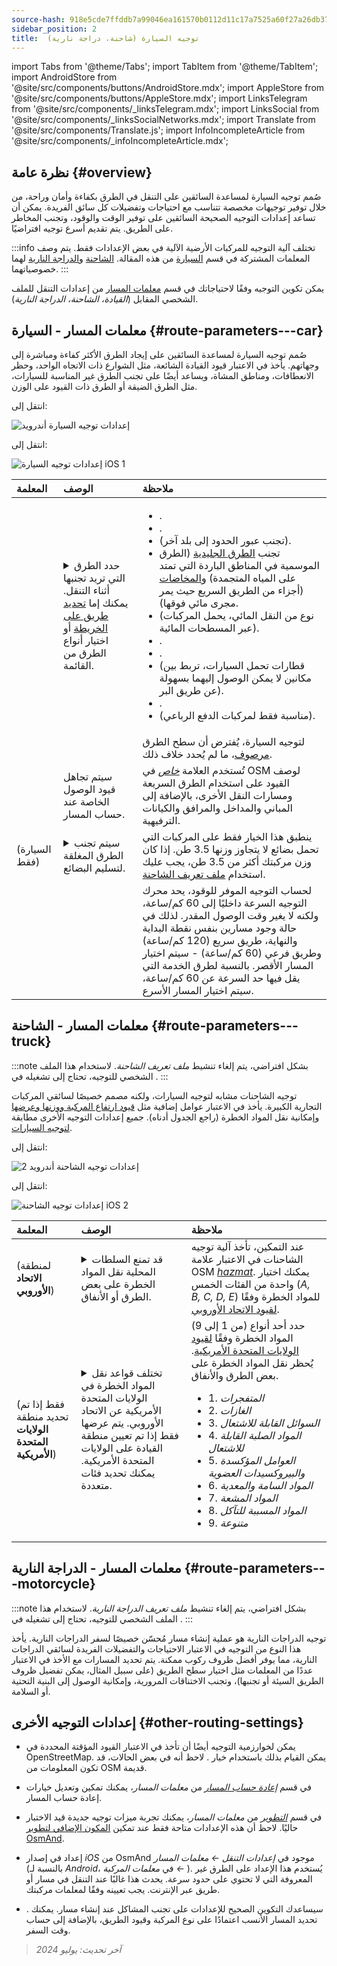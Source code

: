 ```yaml
---
source-hash: 918e5cde7ffddb7a99046ea161570b0112d11c17a7525a60f27a26db3726b779
sidebar_position: 2
title:  توجيه السيارة (شاحنة، دراجة نارية)
---
```

import Tabs from '@theme/Tabs';
import TabItem from '@theme/TabItem';
import AndroidStore from '@site/src/components/buttons/AndroidStore.mdx';
import AppleStore from '@site/src/components/buttons/AppleStore.mdx';
import LinksTelegram from '@site/src/components/_linksTelegram.mdx';
import LinksSocial from '@site/src/components/_linksSocialNetworks.mdx';
import Translate from '@site/src/components/Translate.js';
import InfoIncompleteArticle from '@site/src/components/_infoIncompleteArticle.mdx';



## نظرة عامة {#overview}

صُمم توجيه السيارة لمساعدة السائقين على التنقل في الطرق بكفاءة وأمان وراحة، من خلال توفير توجيهات مخصصة تتناسب مع احتياجات وتفضيلات كل سائق الفريدة. يمكن أن تساعد إعدادات التوجيه الصحيحة السائقين على توفير الوقت والوقود، وتجنب المخاطر على الطريق. يتم تقديم أسرع توجيه افتراضيًا.

:::info
تختلف آلية التوجيه للمركبات الأرضية الآلية في بعض الإعدادات فقط. يتم وصف المعلمات المشتركة في قسم [السيارة](#route-parameters---car) من هذه المقالة. [الشاحنة](#route-parameters---truck) و[الدراجة النارية](#route-parameters---motorcycle) لهما خصوصياتهما.
:::

يمكن تكوين التوجيه وفقًا لاحتياجاتك في قسم [معلمات المسار](../../navigation/guidance/navigation-settings.md#route-parameters) من إعدادات التنقل للملف الشخصي المقابل (*القيادة، الشاحنة، الدراجة النارية*).

## معلمات المسار - السيارة {#route-parameters---car}

صُمم توجيه السيارة لمساعدة السائقين على إيجاد الطرق الأكثر كفاءة ومباشرة إلى وجهاتهم. يأخذ في الاعتبار قيود القيادة الشائعة، مثل الشوارع ذات الاتجاه الواحد، وحظر الانعطافات، ومناطق المشاة، ويساعد أيضًا على تجنب الطرق غير المناسبة للسيارات، مثل الطرق الضيقة أو الطرق ذات القيود على الوزن.

<Tabs groupId="operating-systems" queryString="current-os">

<TabItem value="android" label="أندرويد">

انتقل إلى: *<Translate android="true" ids="shared_string_menu,shared_string_settings,application_profiles,routing_settings_2,route_parameters"/>*

![إعدادات توجيه السيارة أندرويد](@site/static/img/navigation/routing/routing_car_settings_andr_2.png)

</TabItem>

<TabItem value="ios" label="iOS">

انتقل إلى: *<Translate ios="true" ids="shared_string_menu,shared_string_settings,application_profiles,routing_settings_2,route_parameters"/>*

![إعدادات توجيه السيارة iOS 1](@site/static/img/navigation/routing/car_routing_ios.png)

</TabItem>

</Tabs>

| المعلمة | الوصف | ملاحظة |
|:------------|:---------------|:---------------|
| *<Translate android="true" ids="impassable_road"/>* | <details><summary> حدد الطرق التي تريد تجنبها أثناء التنقل. يمكنك إما [تحديد طريق على الخريطة](../../map/map-context-menu/#avoid-road) أو اختيار أنواع الطرق من القائمة. </summary>![تجنب الطرق أندرويد](@site/static/img/navigation/routing/car_avoid_roads_andr.png) </details> | <ul><li>[<Translate android="true" ids="routing_attr_avoid_toll_name"/>](https://wiki.openstreetmap.org/wiki/Key:toll).</li><li>[<Translate android="true" ids="routing_attr_avoid_unpaved_name"/>](https://wiki.openstreetmap.org/wiki/Key:surface).</li><li>[<Translate android="true" ids="routing_attr_avoid_borders_name"/>](https://wiki.openstreetmap.org/wiki/Tag:barrier%3Dborder_control) (تجنب عبور الحدود إلى بلد آخر).</li><li>تجنب [الطرق الجليدية](https://wiki.openstreetmap.org/wiki/Key:ice_road) (الطرق الموسمية في المناطق الباردة التي تمتد على المياه المتجمدة) و[المخاضات](https://wiki.openstreetmap.org/wiki/Tag:ford%3Dyes) (أجزاء من الطريق السريع حيث يمر مجرى مائي فوقها). </li><li>[<Translate android="true" ids="routing_attr_avoid_ferries_name"/>](https://wiki.openstreetmap.org/wiki/Ferries) (نوع من النقل المائي، يحمل المركبات عبر المسطحات المائية).</li><li>[<Translate android="true" ids="routing_attr_avoid_motorway_name"/>](https://wiki.openstreetmap.org/wiki/Tag:highway%3Dmotorway).</li><li>[<Translate android="true" ids="routing_attr_avoid_low_emission_zone_name"/>](https://wiki.openstreetmap.org/wiki/Tag:boundary%3Dlow_emission_zone).</li><li>[<Translate android="true" ids="routing_attr_avoid_shuttle_train_name"/>](https://wiki.openstreetmap.org/wiki/Proposed_features/shuttle_train) (قطارات تحمل السيارات، تربط بين مكانين لا يمكن الوصول إليهما بسهولة عن طريق البر).</li><li>[<Translate android="true" ids="routing_attr_avoid_tunnels_name"/>](https://wiki.openstreetmap.org/wiki/Key:tunnel).</li><li>[<Translate android="true" ids="routing_attr_avoid_4wd_only_name"/>](https://wiki.openstreetmap.org/wiki/Key:4wd_only) (مناسبة فقط لمركبات الدفع الرباعي).</li></ul>|
| *<Translate android="true" ids="prefer_in_routing_title"/>* | <Translate android="true" ids="routing_attr_driving_style_prefer_unpaved_description"/> | لتوجيه السيارة، يُفترض أن سطح الطرق [مرصوف](https://wiki.openstreetmap.org/wiki/Key:surface)، ما لم يُحدد خلاف ذلك. |
| *<Translate android="true" ids="routing_attr_allow_private_name"/>* | سيتم تجاهل قيود الوصول الخاصة عند حساب المسار. | تُستخدم العلامة *[خاص](https://wiki.openstreetmap.org/wiki/Key:access)* في OSM لوصف القيود على استخدام الطرق السريعة ومسارات النقل الأخرى، بالإضافة إلى المباني والمداخل والمرافق والكيانات الترفيهية. |
| *<Translate android="true" ids="routing_attr_goods_restrictions_name"/>* (السيارة فقط) | <details><summary> سيتم تجنب الطرق المغلقة لتسليم البضائع. </summary>![تسليم البضائع أندرويد](@site/static/img/navigation/routing/goods_delivery_andr.png) </details>| ينطبق هذا الخيار فقط على المركبات التي تحمل بضائع لا يتجاوز وزنها 3.5 طن. إذا كان وزن مركبتك أكثر من 3.5 طن، يجب عليك استخدام [ملف تعريف الشاحنة](#route-parameters---truck). |
| *<Translate android="true" ids="routing_attr_short_way_name"/>* | <Translate android="true" ids="routing_attr_short_way_description"/> | لحساب التوجيه الموفر للوقود، يحد محرك التوجيه السرعة داخليًا إلى 60 كم/ساعة، ولكنه لا يغير وقت الوصول المقدر. لذلك في حالة وجود مسارين بنفس نقطة البداية والنهاية، طريق سريع (120 كم/ساعة) وطريق فرعي (60 كم/ساعة) - سيتم اختيار المسار الأقصر. بالنسبة لطرق الخدمة التي يقل فيها حد السرعة عن 60 كم/ساعة، سيتم اختيار المسار الأسرع. |

## معلمات المسار - الشاحنة {#route-parameters---truck}

:::note
بشكل افتراضي، يتم إلغاء تنشيط *ملف تعريف الشاحنة*. لاستخدام هذا الملف الشخصي للتوجيه، تحتاج إلى تشغيله في *<Translate android="true" ids="shared_string_menu,shared_string_settings,application_profiles"/>*.
:::

توجيه الشاحنات مشابه لتوجيه السيارات، ولكنه مصمم خصيصًا لسائقي المركبات التجارية الكبيرة. يأخذ في الاعتبار عوامل إضافية مثل [قيود ارتفاع المركبة ووزنها وعرضها](../guidance/navigation-settings.md#size-parameters) وإمكانية نقل المواد الخطرة (راجع الجدول أدناه). جميع إعدادات التوجيه الأخرى مطابقة [لتوجيه السيارات](#route-parameters---car).

<Tabs groupId="operating-systems" queryString="current-os">

<TabItem value="android" label="أندرويد">

انتقل إلى: *<Translate android="true" ids="shared_string_menu,shared_string_settings,application_profiles,routing_settings_2,route_parameters"/>*

![إعدادات توجيه الشاحنة أندرويد 2](@site/static/img/navigation/routing/routing_truck_andr.png)

</TabItem>

<TabItem value="ios" label="iOS">

انتقل إلى: *<Translate ios="true" ids="shared_string_menu,shared_string_settings,application_profiles,routing_settings_2,route_parameters"/>*

![إعدادات توجيه الشاحنة iOS 2](@site/static/img/navigation/routing/truck_routing_ios.png)

</TabItem>

</Tabs>

| المعلمة | الوصف | ملاحظة |
|:------------|:---------------|:---------------|
| *<Translate android="true" ids="transport_hazmat_title"/>* (لمنطقة **الاتحاد الأوروبي**) | <details><summary> قد تمنع السلطات المحلية نقل المواد الخطرة على بعض الطرق أو الأنفاق. </summary> ![نقل المواد الخطرة أندرويد](@site/static/img/navigation/routing/routing_truck_hazmat_andr.png) </details> | عند التمكين، تأخذ آلية توجيه الشاحنات في الاعتبار علامة OSM *[hazmat](https://wiki.openstreetmap.org/wiki/Key:hazmat)*. يمكنك اختيار واحدة من الفئات الخمس (*A, B, C, D, E*) للمواد الخطرة وفقًا [لقيود الاتحاد الأوروبي](https://wiki.openstreetmap.org/wiki/Key:hazmat). |
| *<Translate android="true" ids="dangerous_goods"/>* (فقط إذا تم تحديد منطقة **الولايات المتحدة الأمريكية**) | <details><summary> تختلف قواعد نقل المواد الخطرة في الولايات المتحدة الأمريكية عن الاتحاد الأوروبي. يتم عرضها فقط إذا تم تعيين منطقة القيادة على الولايات المتحدة الأمريكية. يمكنك تحديد فئات متعددة. </summary> ![نقل المواد الخطرة أندرويد](@site/static/img/navigation/routing/routing_truck_dangerous_goods_andr.png) </details> | حدد أحد أنواع (من 1 إلى 9) المواد الخطرة وفقًا [لقيود الولايات المتحدة الأمريكية](https://www.iafc.org/topics-and-tools/hazmat/fusion-center/transportation-commodities/dot-hazard-classification-system). يُحظر نقل المواد الخطرة على بعض الطرق والأنفاق. <ul><li>1. *المتفجرات* </li><li> 2. *الغازات* </li><li> 3. *السوائل القابلة للاشتعال* </li><li> 4. *المواد الصلبة القابلة للاشتعال* </li><li> 5. *العوامل المؤكسدة والبيروكسيدات العضوية* </li><li> 6. *المواد السامة والمعدية* </li><li> 7. *المواد المشعة* </li><li> 8. *المواد المسببة للتآكل* </li><li> 9. *متنوعة* </li></ul> |

## معلمات المسار - الدراجة النارية {#route-parameters---motorcycle}

:::note
بشكل افتراضي، يتم إلغاء تنشيط *ملف تعريف الدراجة النارية*. لاستخدام هذا الملف الشخصي للتوجيه، تحتاج إلى تشغيله في *<Translate android="true" ids="shared_string_menu,shared_string_settings,application_profiles"/>*.
:::

توجيه الدراجات النارية هو عملية إنشاء مسار مُحسّن خصيصًا لسفر الدراجات النارية. يأخذ هذا النوع من التوجيه في الاعتبار الاحتياجات والتفضيلات الفريدة لسائقي الدراجات النارية، مما يوفر أفضل ظروف ركوب ممكنة. يتم تحديد المسارات مع الأخذ في الاعتبار عددًا من المعلمات مثل اختيار سطح الطريق (على سبيل المثال، يمكن تفضيل ظروف الطريق السيئة أو تجنبها)، وتجنب الاختناقات المرورية، وإمكانية الوصول إلى البنية التحتية أو السلامة.

## إعدادات التوجيه الأخرى {#other-routing-settings}

- يمكن لخوارزمية التوجيه أيضًا أن تأخذ في الاعتبار القيود المؤقتة المحددة في OpenStreetMap. يمكن القيام بذلك باستخدام خيار *[<Translate android="true" ids="temporary_conditional_routing"/>](../routing/osmand-routing.md#consider-temporary-limitations)*. لاحظ أنه في بعض الحالات، قد تكون المعلومات من OSM قديمة.

- في قسم [*إعادة حساب المسار*](../../navigation/guidance/navigation-settings.md#recalculate-route) من *معلمات المسار*، يمكنك تمكين وتعديل خيارات إعادة حساب المسار.

- في قسم [*التطوير*](../guidance/navigation-settings.md#development-settings) من *معلمات المسار*، يمكنك تجربة ميزات توجيه جديدة قيد الاختبار حاليًا. لاحظ أن هذه الإعدادات متاحة فقط عند تمكين [المكون الإضافي لتطوير OsmAnd](../../plugins/development.md).

- إعداد *[<Translate ios="true" ids="road_speeds"/>](../guidance/navigation-settings.md#road-speeds)* في إصدار *iOS* من OsmAnd موجود في *إعدادات التنقل ← معلمات المسار* (بالنسبة لـ *Android*، في *معلمات المركبة ← [<Translate android="true" ids="default_speed_setting_title"/>](../guidance/navigation-settings.md#default-speed--road-speeds)*). يُستخدم هذا الإعداد على الطرق غير المعروفة التي لا تحتوي على حدود سرعة. يحدث هذا غالبًا عند التنقل في مسار أو طريق عبر الإنترنت. يجب تعيينه وفقًا لمعلمات مركبتك.

- *[<Translate ios="true" ids="vehicle_parameters"/>](../guidance/navigation-settings.md#vehicle-parameters)*. سيساعدك التكوين الصحيح للإعدادات على تجنب المشاكل عند إنشاء مسار. يمكنك تحديد المسار الأنسب اعتمادًا على نوع المركبة وقيود الطريق، بالإضافة إلى حساب وقت السفر.

> *آخر تحديث: يوليو 2024*